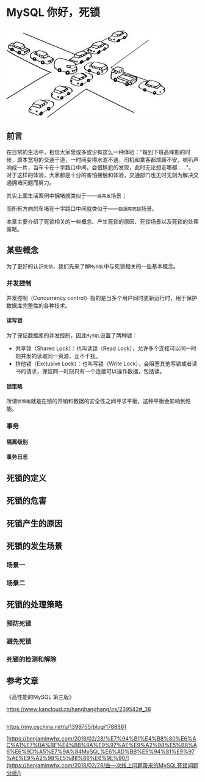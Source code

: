 # MySQL 你好，死锁

![](./images/deadlock-1.jpg)

## 前言

在日常的生活中，相信大家曾或多或少有这么一种体验："每到下班高峰期的时候，原本宽坦的交通干道，一时间变得水泄不通，司机和乘客都烦躁不安，喇叭声响成一片，当车卡在十字路口中间，会很尴尬的发现，此时无论想走哪都…..."。对于这样的体验，大家都是十分的害怕接触和体验，交通部门也无时无刻为解决交通拥堵问题而努力。

其实上面生活案例中拥堵就类似于——`高并发`场景；

而所有方向的车堵在十字路口中间就类似于——`数据库死锁`场景。

本章主要介绍了死锁相关的一些概念、产生死锁的原因、死锁场景以及死锁的处理策略。



## 某些概念

为了更好的认识`死锁`，我们先来了解`MySQL`中与死锁相关的一些基本概念。

### 并发控制

并发控制（Concurrency control）指的是当多个用户同时更新运行时，用于保护数据库完整性的各种技术。

#### 读写锁

为了保证数据库的并发控制，因此`MySQL`设置了两种锁：

- 共享锁（Shared Lock）：也叫读锁（Read Lock），允许多个连接可以同一时刻并发的读取同一资源，互不干扰。
- 排他锁（Exclusive Lock）：也叫写锁（Write Lock），会阻塞其他写锁或者读书的请求，保证同一时刻只有一个连接可以操作数据，包括读。

#### 锁策略

所谓`锁策略`就是在锁的开销和数据的安全性之间寻求平衡，这种平衡会影响到性能。



### 事务

#### 隔离级别

#### 事务日志











## 死锁的定义











## 死锁的危害



## 死锁产生的原因





## 死锁的发生场景

### 场景一



### 场景二



## 死锁的处理策略

### 预防死锁



### 避免死锁



### 死锁的检测和解除



## 参考文章

《高性能的MySQL 第三版》



https://www.kancloud.cn/hanghanghang/os/239542#_38







## 



https://my.oschina.net/u/1399755/blog/1788881



[https://benjaminwhx.com/2018/02/28/%E7%94%B1%E4%B8%80%E6%AC%A1%E7%BA%BF%E4%B8%8A%E9%97%AE%E9%A2%98%E5%B8%A6%E6%9D%A5%E7%9A%84MySQL%E6%AD%BB%E9%94%81%E9%97%AE%E9%A2%98%E5%88%86%E6%9E%90/](https://benjaminwhx.com/2018/02/28/由一次线上问题带来的MySQL死锁问题分析/)